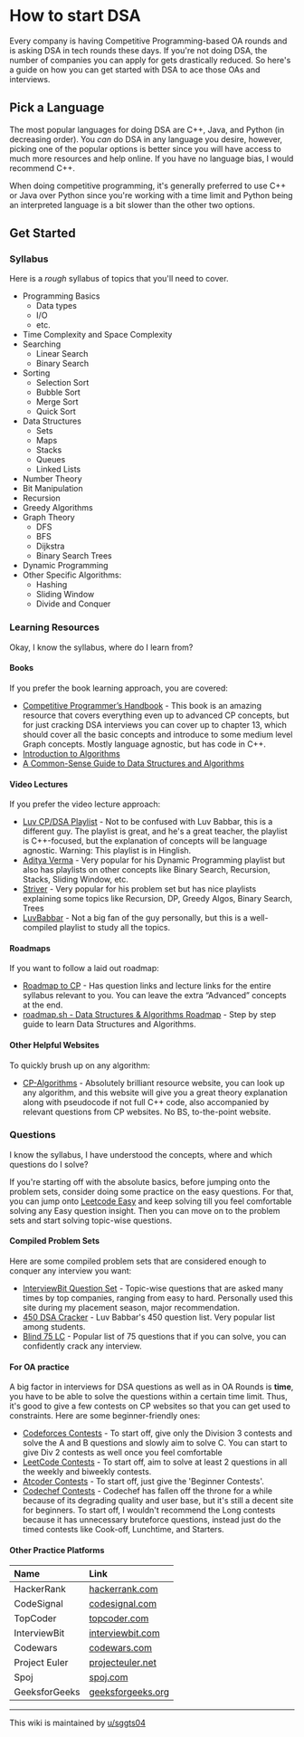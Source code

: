 # How to start DSA

Every company is having Competitive Programming-based OA rounds and is asking DSA in tech rounds these days. If you're not doing DSA, the number of companies you can apply for gets drastically reduced. So here's a guide on how you can get started with DSA to ace those OAs and interviews.

## Pick a Language

The most popular languages for doing DSA are C++, Java, and Python (in decreasing order). You *can* do DSA in any language you desire, however, picking one of the popular options is better since you will have access to much more resources and help online. If you have no language bias, I would recommend C++.

When doing competitive programming, it's generally preferred to use C++ or Java over Python since you're working with a time limit and Python being an interpreted language is a bit slower than the other two options.

## Get Started

### Syllabus

Here is a *rough* syllabus of topics that you'll need to cover.

- Programming Basics<br>
    - Data types<br>
    - I/O
    - etc.
- Time Complexity and Space Complexity
- Searching
    - Linear Search
    - Binary Search
- Sorting
    - Selection Sort
    - Bubble Sort
    - Merge Sort
    - Quick Sort
- Data Structures
    - Sets
    - Maps
    - Stacks
    - Queues
    - Linked Lists
- Number Theory
- Bit Manipulation
- Recursion
- Greedy Algorithms
- Graph Theory
    - DFS
    - BFS
    - Dijkstra
    - Binary Search Trees
- Dynamic Programming
- Other Specific Algorithms:
    - Hashing
    - Sliding Window
    - Divide and Conquer

### Learning Resources

Okay, I know the syllabus, where do I learn from?

#### Books

If you prefer the book learning approach, you are covered:

- [Competitive Programmer’s Handbook](https://cses.fi/book/book.pdf) - This book is an amazing resource that covers everything even up to advanced CP concepts, but for just cracking DSA interviews you can cover up to chapter 13, which should cover all the basic concepts and introduce to some medium level Graph concepts. Mostly language agnostic, but has code in C++.
- [Introduction to Algorithms](https://mitpress.mit.edu/books/introduction-algorithms-third-edition)
- [A Common-Sense Guide to Data Structures and Algorithms](https://www.amazon.com/Common-Sense-Guide-Data-Structures-Algorithms/dp/1680507222)

#### Video Lectures

If you prefer the video lecture approach:

- [Luv CP/DSA Playlist](https://www.youtube.com/playlist?list=PLauivoElc3ggagradg8MfOZreCMmXMmJ-) - Not to be confused with Luv Babbar, this is a different guy. The playlist is great, and he's a great teacher, the playlist is C++-focused, but the explanation of concepts will be language agnostic. Warning: This playlist is in Hinglish.
- [Aditya Verma](https://www.youtube.com/c/AdityaVermaTheProgrammingLord/playlists) - Very popular for his Dynamic Programming playlist but also has playlists on other concepts like Binary Search, Recursion, Stacks, Sliding Window, etc.
- [Striver](https://www.youtube.com/c/takeUforward/playlists) - Very popular for his problem set but has nice playlists explaining some topics like Recursion, DP, Greedy Algos, Binary Search, Trees
- [LuvBabbar](https://www.youtube.com/playlist?list=PLDzeHZWIZsTryvtXdMr6rPh4IDexB5NIA) - Not a big fan of the guy personally, but this is a well-compiled playlist to study all the topics.

#### Roadmaps

If you want to follow a laid out roadmap:

- [Roadmap to CP](https://docs.google.com/document/d/1N4--AK1rC45rjY-o0JFUwz1jRRc56w_QLurYCimH2Mc/edit#) - Has question links and lecture links for the entire syllabus relevant to you. You can leave the extra “Advanced” concepts at the end.
- [roadmap.sh - Data Structures & Algorithms Roadmap](https://roadmap.sh/datastructures-and-algorithms) - Step by step guide to learn Data Structures and Algorithms.

#### Other Helpful Websites

To quickly brush up on any algorithm:
- [CP-Algorithms](https://cp-algorithms.com/) - Absolutely brilliant resource website, you can look up any algorithm, and this website will give you a great theory explanation along with pseudocode if not full C++ code, also accompanied by relevant questions from CP websites. No BS, to-the-point website.

### Questions

I know the syllabus, I have understood the concepts, where and which questions do I solve?

If you're starting off with the absolute basics, before jumping onto the problem sets, consider doing some practice on the easy questions. For that, you can jump onto [Leetcode Easy](https://leetcode.com/problemset/all/?difficulty=EASY&page=1) and keep solving till you feel comfortable solving any Easy question insight. Then you can move on to the problem sets and start solving topic-wise questions.

#### Compiled Problem Sets

Here are some compiled problem sets that are considered enough to conquer any interview you want:

- [InterviewBit Question Set](https://www.interviewbit.com/courses/programming/) - Topic-wise questions that are asked many times by top companies, ranging from easy to hard. Personally used this site during my placement season, major recommendation.
- [450 DSA Cracker](https://450dsa.com/) - Luv Babbar's 450 question list. Very popular list among students.
- [Blind 75 LC](https://leetcode.com/discuss/general-discussion/460599/blind-75-leetcode-questions) - Popular list of 75 questions that if you can solve, you can confidently crack any interview.

#### For OA practice

A big factor in interviews for DSA questions as well as in OA Rounds is **time**, you have to be able to solve the questions within a certain time limit. Thus, it's good to give a few contests on CP websites so that you can get used to constraints. Here are some beginner-friendly ones:

- [Codeforces Contests](https://codeforces.com/contests?complete=true) - To start off, give only the Division 3 contests and solve the A and B questions and slowly aim to solve C. You can start to give Div 2 contests as well once you feel comfortable<br>
- [LeetCode Contests](https://leetcode.com/contest/) - To start off, aim to solve at least 2 questions in all the weekly and biweekly contests.
- [Atcoder Contests](https://atcoder.jp/contests/) - To start off, just give the 'Beginner Contests'.
- [Codechef Contests](https://www.codechef.com/contests?itm_medium=navmenu&itm_campaign=allcontests) - Codechef has fallen off the throne for a while because of its degrading quality and user base, but it's still a decent site for beginners. To start off, I wouldn't recommend the Long contests because it has unnecessary bruteforce questions, instead just do the timed contests like Cook-off, Lunchtime, and Starters.

#### Other Practice Platforms 

|Name|Link|
|:-|:-|
|HackerRank|[hackerrank.com](https://www.hackerrank.com/)|
|CodeSignal|[codesignal.com](https://codesignal.com/)|
|TopCoder|[topcoder.com](https://www.topcoder.com/)|
|InterviewBit|[interviewbit.com](https://www.interviewbit.com/)|
|Codewars|[codewars.com](https://www.codewars.com/)|
|Project Euler|[projecteuler.net](https://projecteuler.net/)|
|Spoj|[spoj.com](https://www.spoj.com/)|
|GeeksforGeeks|[geeksforgeeks.org](https://www.geeksforgeeks.org/)|



---

This wiki is maintained by [u/sggts04](https://reddit.com/u/sggts04)
